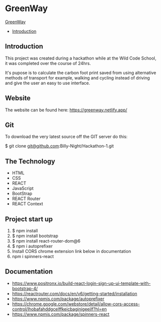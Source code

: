 # GreenWay

[GreenWay](#greenway)
- [Introduction](#introduction)
## Introduction
This project was created during a hackathon while at the Wild Code School, it was completed over the course of 24hrs. 

It's pupose is to calculate the carbon foot print saved from using alternative methods of transport for example, walking and cycling instead of driving and give the user an easy to use interface.

## Website 
The website can be found here:
https://greenway.netlify.app/

## Git 
To download the very latest source off the GIT server do this:

$ git clone git@github.com:Billy-Night/Hackathon-1.git

## The Technology
* HTML
* CSS
* REACT
* JavaScript
* BootStrap
* REACT Router
* REACT Context

## Project start up
 1. $ npm install 
 2. $ npm install bootstrap
 3. $ npm install react-router-dom@6
 4. $ npm i autoprefixer
 5. Install CORS chrome extension link below in documentation
 6. npm i spinners-react

## Documentation
* https://www.positronx.io/build-react-login-sign-up-ui-template-with-bootstrap-4/
* https://reactrouter.com/docs/en/v6/getting-started/installation
* https://www.npmjs.com/package/autoprefixer
* https://chrome.google.com/webstore/detail/allow-cors-access-control/lhobafahddgcelffkeicbaginigeejlf?hl=en
* https://www.npmjs.com/package/spinners-react
  




